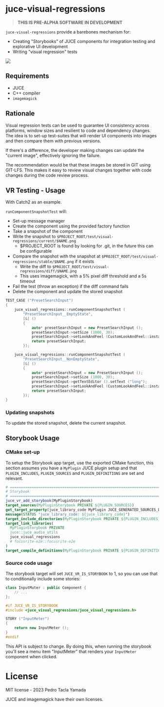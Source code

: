 # juce-visual-regressions

> **THIS IS PRE-ALPHA SOFTWARE IN DEVELOPMENT**

`juce-visual-regressions` provide a barebones mechanism for:

* Creating "Storybooks" of JUCE components for integration testing and
  explorative UI development
* Writing "visual regression" tests

![](storybook_screenshot.png)

## Requirements

* JUCE
* C++ compiler
* `imagemagick`

## Rationale

Visual regression tests can be used to guarantee UI consistency across platforms, window sizes and resilient to code
and dependency changes. The idea is to set-up test-suites that will render UI components into images and then compare
them with previous versions.

If there's a difference, the developer making changes can update the "current image", effectively ignoring the failure.

The recommendation would be that these images be stored in GIT using GIT-LFS. This makes it easy to review visual
changes together with code changes during the code review process.

## VR Testing - Usage

With Catch2 as an example.

`runComponentSnapshotTest` will:
* Set-up message manager
* Create the component using the provided factory function
* Take a snapshot of the component
* Write the snapshot to `$PROJECT_ROOT/test/visual-regressions/current/$NAME.png`
  - $PROJECT_ROOT is found by looking for .git, in the future this can be configurable
* Compare the snapshot with the snapshot at `$PROJECT_ROOT/test/visual-regressions/stable/$NAME.png` if it exists
  - Write the diff to `$PROJECT_ROOT/test/visual-regressions/diff/$NAME.png`
  - This uses imagemagick, with a 5% pixel diff threshold and a 5s timeout
* Fail the test (throw an exception) if the diff command fails
* Delete the component and update the stored snapshot

```c++
TEST_CASE ("PresetSearchInput")
{
    juce_visual_regressions::runComponentSnapshotTest (
        "PresetSearchInput__EmptyState",
        [&] ()
        {
            auto* presetSearchInput = new PresetSearchInput ();
            presetSearchInput->setSize (1000, 30);
            presetSearchInput->setLookAndFeel (CustomLookAndFeel::instance ());
            return presetSearchInput;
        });

    juce_visual_regressions::runComponentSnapshotTest (
        "PresetSearchInput__NonEmptyState",
        [&] ()
        {
            auto* presetSearchInput = new PresetSearchInput ();
            presetSearchInput->setSize (1000, 30);
            presetSearchInput->getTextEditor ().setText ("long");
            presetSearchInput->setLookAndFeel (CustomLookAndFeel::instance ());
            return presetSearchInput;
        });
}
```

### Updating snapshots

To update the stored snapshot, delete the current snapshot.

## Storybook Usage

### CMake set-up
To setup the Storybook app target, use the exported CMake function, this section assumes you have a `MyPlugin` JUCE
plugin setup and that `PLUGIN_INCLUDES`, `PLUGIN_SOURCES` and `PLUGIN_DEFINITIONS` are set and relevant.

```cmake
# ==============================================================================
# Storybook
# ==============================================================================
juce_vr_add_storybook(MyPluginStorybook)
target_sources(MyPluginStorybook PRIVATE ${PLUGIN_SOURCES})
get_target_property(juce_library_code MyPlugin JUCE_GENERATED_SOURCES_DIRECTORY)
message(STATUS "juce_library_code: ${juce_library_code}")
target_include_directories(MyPluginStorybook PRIVATE ${PLUGIN_INCLUDES} ${juce_library_code})
target_link_libraries(
  MyPluginStorybook PRIVATE
  juce::juce_audio_utils
  juce_visual_regressions
  # focusrite-e2e::focusrite-e2e
)
target_compile_definitions(MyPluginStorybook PRIVATE ${PLUGIN_DEFINITIONS})
```

### Source code usage

The storybook target will set `JUCE_VR_IS_STORYBOOK` to 1, so you can use that to conditionally include some stories:
```c++
class InputMuter : public Component {
    // ...
};

#if JUCE_VR_IS_STORYBOOK
#include <juce_visual_regressions/juce_visual_regressions.h>

STORY ("InputMeter")
{
    return new InputMeter ();
}
#endif
```

This API is subject to change. By doing this, when running the storybook you'll see a menu item "InputMeter" that
renders your `InputMeter` component when clicked.

# License

MIT license - 2023 Pedro Tacla Yamada

JUCE and imagemagick have their own licenses.